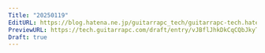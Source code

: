 ```yaml
---
Title: "20250119"
EditURL: https://blog.hatena.ne.jp/guitarrapc_tech/guitarrapc-tech.hatenablog.com/atom/entry/6802418398321736172
PreviewURL: https://tech.guitarrapc.com/draft/entry/vJBflJhkDkCqCQbJkyTdXul6ALk
Draft: true
---
```


